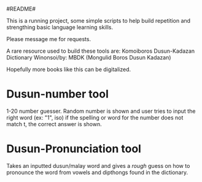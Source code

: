 #README#

This is a running project,
some simple scripts to help build repetition and strengthing basic language learning skills.

Please message me for requests.

A rare resource used to build these tools are: Komoiboros Dusun-Kadazan Dictionary Winonsoi/by: MBDK (Mongulid Boros Dusun Kadazan) 

Hopefully more books like this can be digitalized.


# Dusun-number tool
1-20 number guesser. Random number is shown and user tries to input the right word (ex: "1", iso)
if the spelling or word for the number does not match t, the correct answer is shown.

# Dusun-Pronunciation tool
Takes an inputted dusun/malay word and gives a *rough* guess on how to pronounce the word from vowels and dipthongs found in the dictionary.
